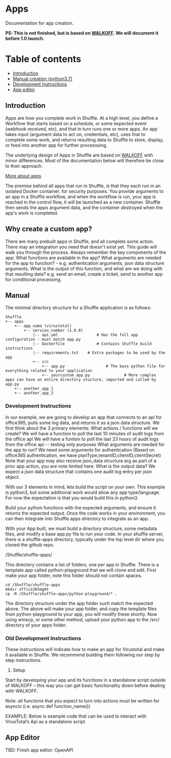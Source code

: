 # Apps
Documentation for app creation. 

**PS: This is not finished, but is based on [WALKOFF](https://walkoff.readthedocs.io/en/master/apps.html). We will document it before 1.0 launch.**

# Table of contents
* [Introduction](#introduction)
* [Manual creation (python3.7)](#manual)
* [Development Instructions](#development_instructions)
* [App editor](#app_editor)

## Introduction
Apps are how you complete work in Shuffle. At a high level, you define a Workflow that starts based on a schedule, or some expected event (webhook received, etc), and that in turn runs one or more apps. An app takes input (argument data to act on, credentials, etc), uses that to complete some work, and returns resulting data to Shuffle to store, display, or feed into another app for further processsing.

The underlying design of Apps in Shuffle are based on [WALKOFF](https://walkoff.readthedocs.io/en/master/apps.html) with minor differences. Most of the documentation below will therefore be close to their approach.

[More about apps](/docs/apps)

The premise behind all apps that run in Shuffle, is that they each run in an isolated Docker container, for security purposes. You provide arguments to an app in a Shuffle workflow, and when the workflow is run, your app is reached in the control flow, it will be launched as a new container. Shuffle then sends the apps argument data, and the container destroyed when the app's work is completed.

## Why create a custom app?
There are many prebuilt apps in Shuffle, and all complete some action. There may an integration you need that doesn't exist yet. This guide will walk you through the process.
Always remember the key components of the app:
	What functions are available in the app?
	What arguments are needed for the app to function? - e.g. authentication arguments, json data structure arguments.
	What is the output of this function, and what are we doing with that resulting data? e.g. send an email, create a ticket, send to another app for conditional 		processing.
	
	

## Manual 
The minimal directory structure for a Shuffle application is as follows:

```
Shuffle
+-- apps
	+-- app_name (virustotal)
		+-- version_number (1.0.0)
			|-- api.yml   				# Has the full app configuration - must match app.py 
			|-- Dockerfile				# Contains Shuffle build instructions 
			|-- requirements.txt 	# Extra packages to be used by the app 
			+-- src 							
				+-- app.py 					# The base python file for everything related to your application
				+-- yourcustom_app.py				# More complex apps can have an entire directory stucture, imported and called by app.py
	+-- another_app_1 
	+-- another_app_2
```

### Development Instructions

In our example, we are going to develop an app that connects to an api for office365, pulls some log data, and returns it as a json data structure.
We first think about the 3 primary elements:
	What actions / functions will we create?
		We will have a function to poll the last 10 minutes of audit logs from the office api
		We will have a funtion to poll the last 23 hours of audit logs from the office api -- testing only purposes
	What arguments are needed for the app to run?
		We need some arguments for authentication (Based on office365 authentication, we have planType,tenantID,clientID,clientSecret)
		Note that your app may also receive json_data structure arg as part of a prior app action, you are note limited here.
	What is the output data?
		We expect a json data structure that contains one audit log entry per json object.

With our 3 elements in mind, lets build the script on your own. This example is python3, but some additional work would allow any app type/language. For now the expectation is that you would build this in python3.

Build your python functions with the expected arguments, and ensure it returns the expected output. Once the code works in your environment, you can then integrate into Shuffle apps directory to integrate as an app.

With your App built, we must build a directory structure, some metadata files, and modify a base app.py file to run your code.
In your shuffle server, there is a shuffle-apps directory, typically under the top level dir where you cloned the github repo.

/Shuffle/shuffle-apps/

This directory contains a list of folders, one per app in Shuffle. There is a template app called python-playground that we will clone and edit.
First make your app folder, note this folder should not contain spaces.
```
cd /Shuffle/shuffle-apps
mkdir office365mgmt
cp -R /Shuffle/shuffle-apps/python-playground/* .
```
The directory structure under the app folder such match the expected above.
The above will make your app folder, and copy the template files from python-playground to your app, you will modify these shortly.
Now using winscp, or some other method, upload your python app to the /src/ directory of your apps folder.






### Old Development Instructions
These instructions will indicate how to make an app for Virustotal and make it available in Shuffle. We recommend building them following our step by step instructions. 

1. Setup

Start by developing your app and its functions in a standalone script outside of WALKOFF – this way you can get basic functionality down before dealing with WALKOFF.

Note: all functions that you expect to turn into actions must be written for asyncio (i.e. async def function_name())

EXAMPLE: Below is example code that can be used to interact with VirusTotal’s Api as a standalone script

## App Editor
TBD: Finish app editor: OpenAPI
